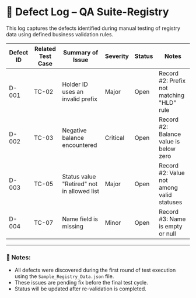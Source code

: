 # 🐞 Defect Log – QA Suite-Registry

This log captures the defects identified during manual testing of registry data using defined business validation rules.

| Defect ID | Related Test Case | Summary of Issue                             | Severity | Status | Notes                                     |
|-----------|-------------------|----------------------------------------------|----------|--------|-------------------------------------------|
| D-001     | TC-02             | Holder ID uses an invalid prefix             | Major    | Open   | Record #2: Prefix not matching "HLD" rule |
| D-002     | TC-03             | Negative balance encountered                 | Critical | Open   | Record #2: Balance value is below zero    |
| D-003     | TC-05             | Status value "Retired" not in allowed list   | Major    | Open   | Record #2: Value not among valid statuses |
| D-004     | TC-07             | Name field is missing                        | Minor    | Open   | Record #3: Name is empty or null          |

---

### 📌 Notes:
- All defects were discovered during the first round of test execution using the `Sample_Registry_Data.json` file.
- These issues are pending fix before the final test cycle.
- Status will be updated after re-validation is completed.
